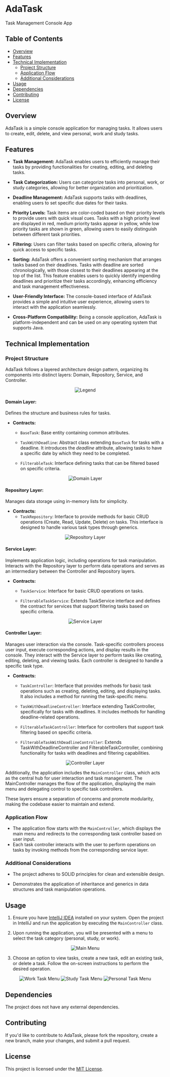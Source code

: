 # AdaTask
Task Management Console App

## Table of Contents
- [Overview](#overview)
- [Features](#features)
- [Technical Implementation](#technical-implementation)
	- [Project Structure](#21-project-structure)
	- [Application Flow](#22-application-flow)
	- [Additional Considerations](#23-additional-considerations)
- [Usage](#usage)
- [Dependencies](#dependencies)
- [Contributing](#contributing)
- [License](#license)



## Overview

AdaTask is a simple console application for managing tasks. It allows users to create, edit, delete, and view personal, work and study tasks.



## Features


- **Task Management:** AdaTask enables users to efficiently manage their tasks by providing functionalities for creating, editing, and deleting tasks.

- **Task Categorization:** Users can categorize tasks into personal, work, or study categories, allowing for better organization and prioritization.

- **Deadline Management:** AdaTask supports tasks with deadlines, enabling users to set specific due dates for their tasks.

- **Priority Levels:** Task items are color-coded based on their priority levels to provide users with quick visual cues. Tasks with a high priority level are displayed in red, medium priority tasks appear in yellow, while low priority tasks are shown in green, allowing users to easily distinguish between different task priorities.

- **Filtering:** Users can filter tasks based on specific criteria, allowing for quick access to specific tasks.

- **Sorting:** AdaTask offers a convenient sorting mechanism that arranges tasks based on their deadlines. Tasks with deadline are sorted chronologically, with those closest to their deadlines appearing at the top of the list. This feature enables users to quickly identify impending deadlines and prioritize their tasks accordingly, enhancing efficiency and task management effectiveness.

- **User-Friendly Interface:** The console-based interface of AdaTask provides a simple and intuitive user experience, allowing users to interact with the application seamlessly.

- **Cross-Platform Compatibility:** Being a console application, AdaTask is platform-independent and can be used on any operating system that supports Java.


## Technical Implementation


### Project Structure

AdaTask follows a layered architecture design pattern, organizing its components into distinct layers: Domain, Repository, Service, and Controller.


<p align="center"><img src="img/legend.png" alt="Legend" ></p>


#### Domain Layer: 

Defines the structure and business rules for tasks. 

- **Contracts:**
	- `BaseTask`: Base entity containing common attributes.
	
	- `TaskWithDeadline`: Abstract class extending `BaseTask` for tasks with a deadline. It introduces the _deadline_ attribute, allowing tasks to have a specific date by which they need to be completed.
	
	- `FilterableTask`: Interface defining tasks that can be filtered based on specific criteria.
	
	
<p align="center"><img src="img/domain.png" alt="Domain Layer" ></p>

	
#### Repository Layer: 

Manages data storage using in-memory lists for simplicity.

- **Contracts:**
	- `TaskRepository`: Interface to provide methods for basic CRUD operations (Create, Read, Update, Delete) on tasks. This interface is designed to handle various task types through generics.


<p align="center"><img src="img/repository.png" alt="Repository Layer" ></p>



#### Service Layer: 

Implements application logic, including operations for task manipulation. Interacts with the Repository layer to perform data operations and serves as an intermediary between the Controller and Repository layers.

- **Contracts:**
	- `TaskService`: Interface for basic CRUD operations on tasks.
	
	- `FilterableTaskService`: Extends TaskService interface and defines the contract for services that support filtering tasks based on specific criteria. 

<p align="center"><img src="img/service.png" alt="Service Layer" ></p>



#### Controller Layer: 

Manages user interaction via the console. Task-specific controllers process user input, execute corresponding actions, and display results in the console. They interact with the Service layer to perform tasks like creating, editing, deleting, and viewing tasks. Each controller is designed to handle a specific task type.


- **Contracts:**
	- `TaskController`: Interface that provides methods for basic task operations such as creating, deleting, editing, and displaying tasks. It also includes a method for running the task-specific menu.

	- `TaskWithDeadlineController`: Interface extending TaskController, specifically for tasks with deadlines. It includes methods for handling deadline-related operations.

	- `FilterableTaskController`: Interface for controllers that support task filtering based on specific criteria.

	- `FilterableTaskWithDeadlineController`: Extends TaskWithDeadlineController and FilterableTaskController, combining functionality for tasks with deadlines and filtering capabilities.


<p align="center"><img src="img/controller.png" alt="Controller Layer" ></p>



Additionally, the application includes the `MainController` class, which acts as the central hub for user interaction and task management. The MainController manages the flow of the application, displaying the main menu and delegating control to specific task controllers.

These layers ensure a separation of concerns and promote modularity, making the codebase easier to maintain and extend.



### Application Flow

- The application flow starts with the `MainController`, which displays the main menu and redirects to the corresponding task controller based on user input.
- Each task controller interacts with the user to perform operations on tasks by invoking methods from the corresponding service layer.


    
### Additional Considerations

- The project adheres to SOLID principles for clean and extensible design.

- Demonstrates the application of inheritance and generics in data structures and task manipulation operations.




## Usage


1. Ensure you have [IntelliJ IDEA](https://www.jetbrains.com/idea/) installed on your system. Open the project in IntelliJ and run the application by executing the `MainController` class. 

2. Upon running the application, you will be presented with a menu to select the task category (personal, study, or work).

<p align="center"><img src="img/main_menu.png" alt="Main Menu" ></p>
 
3. Choose an option to view tasks, create a new task, edit an existing task, or delete a task.
Follow the on-screen instructions to perform the desired operation.

<p align="center">
	<img src="img/work_task_menu.png" alt="Work Task Menu" >
	<img src="img/study_task_menu.png" alt="Study Task Menu" >
	<img src="img/personal_task_menu.png" alt="Personal Task Menu" >
</p>



## Dependencies 

The project does not have any external dependencies.



## Contributing

If you'd like to contribute to AdaTask, please fork the repository, create a new branch, make your changes, and submit a pull request.



## License

This project is licensed under the [MIT License](LICENSE).


